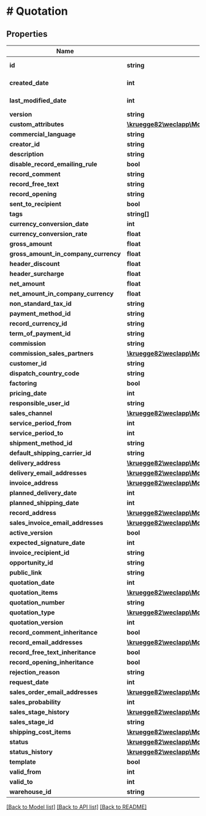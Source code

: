 # # Quotation

## Properties

Name | Type | Description | Notes
------------ | ------------- | ------------- | -------------
**id** | **string** |  | [optional] [readonly]
**created_date** | **int** |  | [optional] [readonly]
**last_modified_date** | **int** |  | [optional] [readonly]
**version** | **string** |  | [optional]
**custom_attributes** | [**\kruegge82\weclapp\Model\CustomAttribute[]**](CustomAttribute.md) |  | [optional]
**commercial_language** | **string** |  | [optional]
**creator_id** | **string** |  | [optional]
**description** | **string** |  | [optional]
**disable_record_emailing_rule** | **bool** |  | [optional]
**record_comment** | **string** |  | [optional]
**record_free_text** | **string** |  | [optional]
**record_opening** | **string** |  | [optional]
**sent_to_recipient** | **bool** |  | [optional]
**tags** | **string[]** |  | [optional]
**currency_conversion_date** | **int** |  | [optional]
**currency_conversion_rate** | **float** |  | [optional]
**gross_amount** | **float** |  | [optional]
**gross_amount_in_company_currency** | **float** |  | [optional]
**header_discount** | **float** |  | [optional]
**header_surcharge** | **float** |  | [optional]
**net_amount** | **float** |  | [optional]
**net_amount_in_company_currency** | **float** |  | [optional]
**non_standard_tax_id** | **string** |  | [optional]
**payment_method_id** | **string** |  | [optional]
**record_currency_id** | **string** |  | [optional]
**term_of_payment_id** | **string** |  | [optional]
**commission** | **string** |  | [optional]
**commission_sales_partners** | [**\kruegge82\weclapp\Model\CommissionSalesPartner[]**](CommissionSalesPartner.md) |  | [optional]
**customer_id** | **string** |  | [optional]
**dispatch_country_code** | **string** |  | [optional]
**factoring** | **bool** |  | [optional]
**pricing_date** | **int** |  | [optional]
**responsible_user_id** | **string** |  | [optional]
**sales_channel** | [**\kruegge82\weclapp\Model\DistributionChannel**](DistributionChannel.md) |  | [optional]
**service_period_from** | **int** |  | [optional]
**service_period_to** | **int** |  | [optional]
**shipment_method_id** | **string** |  | [optional]
**default_shipping_carrier_id** | **string** |  | [optional]
**delivery_address** | [**\kruegge82\weclapp\Model\RecordAddress**](RecordAddress.md) |  | [optional]
**delivery_email_addresses** | [**\kruegge82\weclapp\Model\EmailAddresses**](EmailAddresses.md) |  | [optional]
**invoice_address** | [**\kruegge82\weclapp\Model\RecordAddress**](RecordAddress.md) |  | [optional]
**planned_delivery_date** | **int** |  | [optional]
**planned_shipping_date** | **int** |  | [optional]
**record_address** | [**\kruegge82\weclapp\Model\RecordAddress**](RecordAddress.md) |  | [optional]
**sales_invoice_email_addresses** | [**\kruegge82\weclapp\Model\EmailAddresses**](EmailAddresses.md) |  | [optional]
**active_version** | **bool** |  | [optional]
**expected_signature_date** | **int** |  | [optional]
**invoice_recipient_id** | **string** |  | [optional]
**opportunity_id** | **string** |  | [optional]
**public_link** | **string** |  | [optional]
**quotation_date** | **int** |  | [optional]
**quotation_items** | [**\kruegge82\weclapp\Model\QuotationItem[]**](QuotationItem.md) |  | [optional]
**quotation_number** | **string** |  | [optional]
**quotation_type** | [**\kruegge82\weclapp\Model\OfferOutType**](OfferOutType.md) |  | [optional]
**quotation_version** | **int** |  | [optional]
**record_comment_inheritance** | **bool** |  | [optional]
**record_email_addresses** | [**\kruegge82\weclapp\Model\EmailAddresses**](EmailAddresses.md) |  | [optional]
**record_free_text_inheritance** | **bool** |  | [optional]
**record_opening_inheritance** | **bool** |  | [optional]
**rejection_reason** | **string** |  | [optional]
**request_date** | **int** |  | [optional]
**sales_order_email_addresses** | [**\kruegge82\weclapp\Model\EmailAddresses**](EmailAddresses.md) |  | [optional]
**sales_probability** | **int** |  | [optional]
**sales_stage_history** | [**\kruegge82\weclapp\Model\SalesStageHistory[]**](SalesStageHistory.md) |  | [optional]
**sales_stage_id** | **string** |  | [optional]
**shipping_cost_items** | [**\kruegge82\weclapp\Model\QuotationShippingCostItem[]**](QuotationShippingCostItem.md) |  | [optional]
**status** | [**\kruegge82\weclapp\Model\OfferStatusType**](OfferStatusType.md) |  | [optional]
**status_history** | [**\kruegge82\weclapp\Model\QuotationStatusHistory[]**](QuotationStatusHistory.md) |  | [optional]
**template** | **bool** |  | [optional]
**valid_from** | **int** |  | [optional]
**valid_to** | **int** |  | [optional]
**warehouse_id** | **string** |  | [optional]

[[Back to Model list]](../../README.md#models) [[Back to API list]](../../README.md#endpoints) [[Back to README]](../../README.md)
